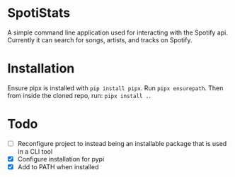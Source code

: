 # SpotiStats

A simple command line application used for interacting with the Spotify api. Currently it can search for songs, artists, and tracks on Spotify.

# Installation

Ensure pipx is installed with `pip install pipx`.
Run `pipx ensurepath`.
Then from inside the cloned repo, run: `pipx install .`.

# Todo

- [ ] Reconfigure project to instead being an installable package that is used in a CLI tool
- [x] Configure installation for pypi
- [x] Add to PATH when installed
